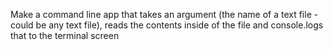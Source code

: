 Make a command line app that takes an argument (the name of a text file - could be any text file), reads the contents inside of the file and console.logs that to the terminal screen

